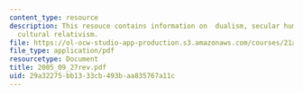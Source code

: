 ```yaml
---
content_type: resource
description: This resouce contains information on  dualism, secular humanism, and
  cultural relativism.
file: https://ol-ocw-studio-app-production.s3.amazonaws.com/courses/21a-260-culture-embodiment-and-the-senses-fall-2005/29a32275bb1333cb493baa835767a11c_2005_09_27rev.pdf
file_type: application/pdf
resourcetype: Document
title: 2005_09_27rev.pdf
uid: 29a32275-bb13-33cb-493b-aa835767a11c
---
```


